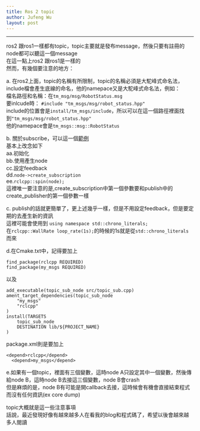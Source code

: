 ```yaml
---
title: Ros 2 topic 
author: Jufeng Wu
layout: post
---
```


----------------------
ros2 跟ros1一樣都有topic，topic主要就是發布message，然後只要有註冊的node都可以聽這一個message<br/>
在這一點上ros2 跟ros1是一樣的<br/>
然而，有幾個要注意的地方：<br/>

a. 在ros2上面，topic的名稱有所限制，topic的名稱必須是大駝峰式命名法，include檔會產生底線的命名，他的namepace又是大駝峰式命名法，例如：<br/>
檔名路徑和名稱：在``tm_msg/msg/RobotStatus.msg``<br/>
要inlcude時： ``#include "tm_msgs/msg/robot_status.hpp"``<br/>
include的位置會是``install/tm_msgs/include``，所以可以在這一個路徑裡面找到``"tm_msgs/msg/robot_status.hpp"``<br/>
他的namepace會是``tm_msgs::msg::RobotStatus``<br/>

b. 關於subscribe，可以這一個[範例](https://github.com/JuFengWu/ros2_basic_test_and_example/tree/master/topic_service_test/topic_test)<br/>
基本上改念如下<br/>
aa.初始化<br/>
bb.使用產生node<br/>
cc.設定feedback<br/>
dd.``node->create_subscription``<br/>
ee.``rclcpp::spin(node);``<br/>
這裡唯一要注意的是,create_subscription中第一個參數要和publish中的create_publisher的第一個參數一樣<br/>

c. publish的話就更簡單了，更上述幾乎一樣，但是不用設定feedback，但是要定期的去產生新的資訊<br/>
這裡可能會使用到 ``using namespace std::chrono_literals;``<br/>
在``rclcpp::WallRate loop_rate(1s);``的時候的1s就是從``std::chrono_literals``而來<br/>

d.在Cmake.txt中，記得要加上<br/>
````
find_package(rclcpp REQUIRED)
find_package(my_msgs REQUIRED)
````
以及<br/>
````
add_executable(topic_sub_node src/topic_sub.cpp)
ament_target_dependencies(topic_sub_node
	"my_msgs"
	"rclcpp"
)
install(TARGETS
	topic_sub_node
	DESTINATION lib/${PROJECT_NAME}
)
````
package.xml則是要加上<br/>
````
<depend>rclcpp</depend>
  <depend>my_msgs</depend>
````

e.如果有一個topic，裡面有三個變數，這時node A只設定其中一個變數，然後傳給node B，這時node B去接這三個變數，node B會crash<br/>
但是麻煩的是，node B有可能是開callback去接，這時候會有機會直接結束程式而沒有任何資訊(ex core dump)<br/>


topic大概就是這一些注意事項<br/>
話說，最近發現好像有越來越多人在看我的blog和程式碼了，希望以後會越來越多人閱讀<br/>


